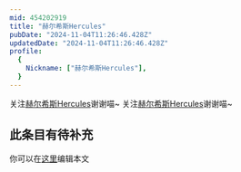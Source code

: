 ```yaml
---
mid: 454202919
title: "赫尔希斯Hercules"
pubDate: "2024-11-04T11:26:46.428Z"
updatedDate: "2024-11-04T11:26:46.428Z"
profile:
  {
    Nickname: ["赫尔希斯Hercules"],
  }
---
```


关注[赫尔希斯Hercules](https://space.bilibili.com/454202919)谢谢喵~ 关注[赫尔希斯Hercules](https://space.bilibili.com/454202919)谢谢喵~

## 此条目有待补充
你可以在[这里](https://github.com/Yuhanawa/VTuber.ICU-Content/edit/master/v/赫尔希斯Hercules/index.md)编辑本文

